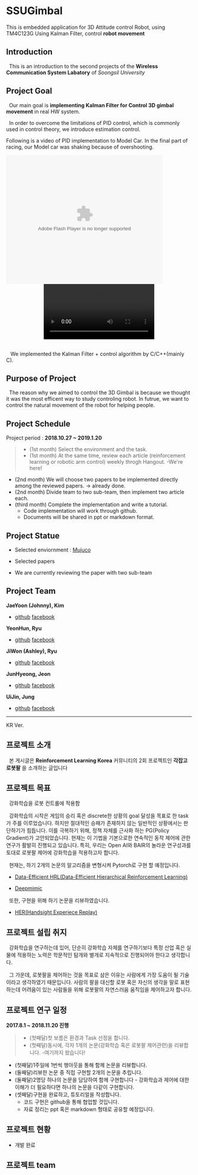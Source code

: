 # SSUGimbal
This is embedded application for 3D Attitude control Robot, using TM4C123G
Using Kalman Filter, control **robot movement**

## Introduction

&nbsp;&nbsp;This is an introduction to the second projects of the **Wireless Communication System Labatory** of *Soongsil University*


## Project Goal

&nbsp;&nbsp;Our main goal is **implementing Kalman Filter for Control 3D gimbal movement** in real HW system.

&nbsp;&nbsp;In order to overcome the limitations of PID control, which is commonly used in control theory, we introduce estimation control.

Following is a video of PID implementation to Model Car. In the final part of racing, our Model car was shaking because of overshooting.

<object width="425" height="350">
  <param name="ModelCar" value="http://blog.naver.com/ryu_0108/221062027414" />
  <param name="wmode" value="transparent" />
  <embed src="http://blog.naver.com/ryu_0108/221062027414""
         type="application/x-shockwave-flash"
         wmode="transparent" width="425" height="350" />
</object>
<center> <video src="http://blog.naver.com/ryu_0108/221062027414"/> </center>
<br>

&nbsp;&nbsp; We implemented the Kalman Filter + control algorithm by C/C++(mainly C).


## Purpose of Project

&nbsp;&nbsp;The reason why we aimed to control the 3D Gimbal is because we thought it was the most efficent way to study controling robot. In futrue, we want to control the natural movement of the robot for helping people.


## Project Schedule

Project period : **2018.10.27 ~ 2019.1.20**

> - (1st month) Select the environment and the task.
> - (1st month) At the same time, review each article (reinforcement learning or robotic arm control) weekly throgh Hangout.
>  -We're here!
- (2nd month) We will choose two papers to be implemented directly among the reviewed papers. -> already done.
- (2nd month) Divide team to two sub-team, then implement two article each.
- (third month) Complete the implementation and write a tutorial.
  - Code implementation will work through github.
  - Documents will be shared in ppt or markdown format.

## Project Statue

- Selected enviornment : [Mujuco](http://www.mujoco.org/)

- Selected papers

- We are currently reviewing the paper with two sub-team

## Project Team

**JaeYoon (Johnny), Kim**
+ [github](https://github.com/jangikim2) [facebook](https://www.facebook.com/jangikim)

**YeonHun, Ryu**
+ [github](https://github.com/yhryu0409) [facebook](https://www.facebook.com/yeonhun.ryu)
  
**JiWon (Ashley), Ryu**
+ [github](https://github.com/AshleyRyu) [facebook](https://www.facebook.com/profile.php?id=100001622442143)
  
**JunHyeong, Jeon**
+ [github](https://github.com/junhyeongjeon) [facebook](https://www.facebook.com/Jsobu)

**UiJin, Jung**
+ [github](https://github.com/jinPrelude) [facebook](https://www.facebook.com/profile.php?id=100011176712221&fref=gs&dti=1890180054554559&hc_location=group_dialog)


--------------------------


KR Ver.

## 프로젝트 소개

&nbsp;&nbsp;본 게시글은 **Reinforcement Learning Korea** 커뮤니티의 2회 프로젝트인 **각잡고 로봇팔** 을 소개하는 글입니다

## 프로젝트 목표

&nbsp;&nbsp;강화학습을 로봇 컨트롤에 적용함

&nbsp;&nbsp;강화학습의 시작은 게임의 승리 혹은 discrete한 상황의 goal 달성을 목표로 한 task가 주를 이루었습니다. 하지만 절대적인 승패가 존재하지 않는 일반적인 상황에서는 판단하기가 힘듭니다. 이를 극복하기 위해, 정책 자체를 근사화 하는 PG(Policy Gradient)가 고안되었습니다. 현재는 이 기법을 기본으로한 연속적인 동작 제어에 관한 연구가 활발히 진행되고 있습니다. 특히, 우리는 Open AI와 BAIR의 놀라운 연구성과를 토대로 로봇팔 제어에 강화학습을 적용하고자 합니다.

&nbsp;&nbsp;현재는, 하기 2개의 논문의 알고리즘을 변형시켜 Pytorch로 구현 할 예정입니다.

- [Data-Efficient HRL(Data-Efficient Hierarchical Reinforcement Learning)](https://arxiv.org/abs/1805.08296)

- [Deepmimic](https://arxiv.org/abs/1804.02717)

&nbsp;&nbsp;또한, 구현을 위해 하기 논문을 리뷰하였습니다.
 
 - [HER(Handsight Experiece Replay)](https://arxiv.org/abs/1707.01495)

## 프로젝트 설립 취지

&nbsp;&nbsp;강화학습을 연구하는데 있어, 단순히 강화학습 자체를 연구하기보다 특정 산업 혹은 실물에 적용하는 노력은 학문적인 탐개와 별개로 지속적으로 진행되어야 한다고 생각합니다.

&nbsp;&nbsp;그 가운데, 로봇팔을 제어하는 것을 목표로 삼은 이유는 사람에게 가장 도움이 될 기술이라고 생각하였기 때문입니다. 사람의 팔을 대신할 로봇 혹은 자신의 생각을 말로 표현하는데 어려움이 있는 사람들을 위해 로봇팔의 자연스러움 움직임을 제어하고자 합니다.

## 프로젝트 연구 일정
**2017.8.1 ~ 2018.11.20 진행**

> - (첫째달)첫 보름은 환경과 Task 선정을 합니다.
> - (첫째달)동시에, 각자 1개의 논문(강화학습 혹은 로봇팔 제어관련)을 리뷰합니다. -여기까지 왔습니다!
- (첫째달)1주일에 1번씩 행아웃을 통해 함께 논문을 리뷰합니다.
- (둘째달)리뷰한 논문 중 직접 구현할 2개의 논문을 추립니다. 
- (둘째달)2명당 하나의 논문을 담당하여 함께 구현합니다 - 강화학습과 제어에 대한 이해가 더 필요하다면 하나의 논문을 다같이 구현합니다.
- (셋째달)구현을 완료하고, 튜토리얼을 작성합니다.
  - 코드 구현은 github을 통해 협업할 것입니다. 
  - 자료 정리는 ppt 혹은 markdown 형태로 공유할 예정입니다.

## 프로젝트 현황

- 개발 완료


## 프로젝트 team

